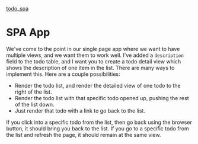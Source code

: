 

[todo_spa](http://wdi-sf-jan-2014.github.io/todo_spa/)

# SPA App

We've come to the point in our single page app where we want to have multiple views, and we want them to work well.  I've added a `description` field to the todo table, and I want you to create a todo detail view which shows the description of one item in the list.  There are many ways to implement this.  Here are a couple possibilities:

* Render the todo list, and render the detailed view of one todo to the right of the list.
* Render the todo list with that specific todo opened up, pushing the rest of the list down.
* Just render that todo with a link to go back to the list.

If you click into a specific todo from the list, then go back using the browser button, it should bring you back to the list.  If you go to a specific todo from the list and refresh the page, it should remain at the same view.











